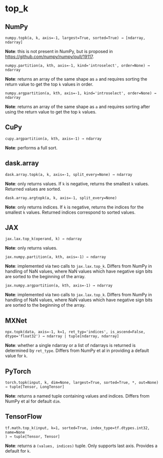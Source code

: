 # top_k

## NumPy

```
numpy.topk(a, k, axis=-1, largest=True, sorted=True) → [ndarray, ndarray]
```

**Note**: this is not present in NumPy, but is proposed in <https://github.com/numpy/numpy/pull/19117>.

```
numpy.partition(a, kth, axis=-1, kind='introselect', order=None) → ndarray
```

**Note**: returns an array of the same shape as `a` and requires sorting the return value to get the top `k` values in order.

```
numpy.argpartition(a, kth, axis=-1, kind='introselect', order=None) → ndarray
```

**Note**: returns an array of the same shape as `a` and requires sorting after using the return value to get the top `k` values.

## CuPy

```
cupy.argpartition(a, kth, axis=-1) → ndarray
```

**Note**: performs a full sort.

## dask.array

```
dask.array.topk(a, k, axis=-1, split_every=None) → ndarray
```

**Note**: only returns values. If `k` is negative, returns the smallest `k` values. Returned values are sorted.

```
dask.array.argtopk(a, k, axis=-1, split_every=None)
```

**Note**: only returns indices. If `k` is negative, returns the indices for the smallest `k` values. Returned indices correspond to sorted values.

## JAX

```
jax.lax.top_k(operand, k) → ndarray
```

**Note**: only returns values.

```
jax.numpy.partition(a, kth, axis=-1) → ndarray
```

**Note**: implemented via two calls to `jax.lax.top_k`. Differs from NumPy in handling of NaN values, where NaN values which have negative sign bits are sorted to the beginning of the array.

```
jax.numpy.argpartition(a, kth, axis=-1) → ndarray
```

**Note**: implemented via two calls to `jax.lax.top_k`. Differs from NumPy in handling of NaN values, where NaN values which have negative sign bits are sorted to the beginning of the array.

## MXNet

```
npx.topk(data, axis=-1, k=1, ret_typ='indices', is_ascend=False, dtype='float32') → ndarray | tuple[ndarray, ndarray]
```

**Note**: whether a single ndarray or a list of ndarrays is returned is determined by `ret_type`. Differs from NumPy et al in providing a default value for `k`.

## PyTorch

```
torch.topk(input, k, dim=None, largest=True, sorted=True, *, out=None) → tuple[Tensor, LongTensor]
```

**Note**: returns a named tuple containing values and indices. Differs from NumPy et al for default `dim`.

## TensorFlow

```
tf.math.top_k(input, k=1, sorted=True, index_type=tf.dtypes.int32, name=None
) → tuple[Tensor, Tensor]
```

**Note**: returns a `(values, indices)` tuple. Only supports last axis. Provides a default for `k`.
